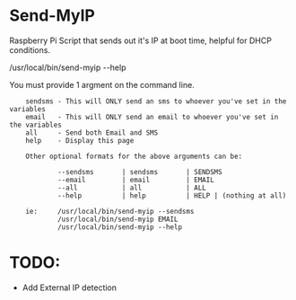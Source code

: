 Send-MyIP
==========================

Raspberry Pi Script that sends out it's IP at boot time, helpful for DHCP conditions.


/usr/local/bin/send-myip --help

You must provide 1 argment on the command line.

        sendsms - This will ONLY send an sms to whoever you've set in the variables
        email   - This will ONLY send an email to whoever you've set in the variables
        all     - Send both Email and SMS
        help    - Display this page

        Other optional formats for the above arguments can be:

                --sendsms       | sendsms       | SENDSMS
                --email         | email         | EMAIL
                --all           | all           | ALL
                --help          | help          | HELP | (nothing at all)

        ie:     /usr/local/bin/send-myip --sendsms
                /usr/local/bin/send-myip EMAIL
                /usr/local/bin/send-myip --help




TODO:
============

- Add External IP detection

